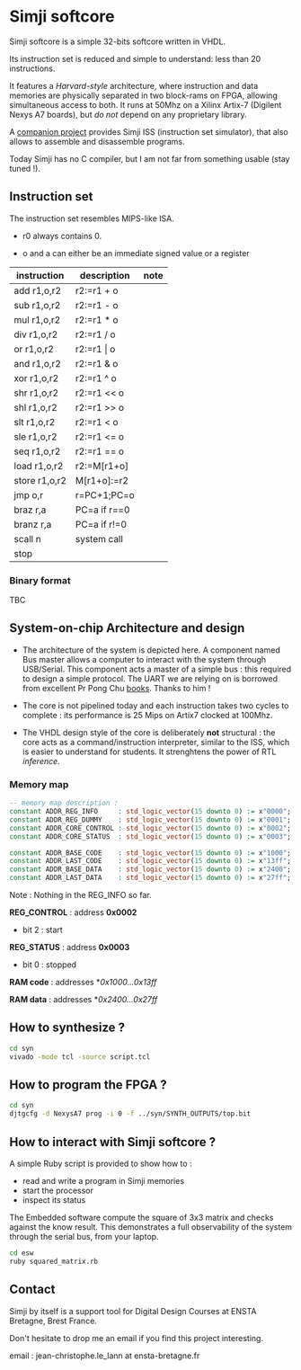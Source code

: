 # Simji softcore

Simji softcore is a simple 32-bits softcore written in VHDL.

Its instruction set is reduced and simple to understand: less than 20 instructions.

It features a _Harvard-style_ architecture, where instruction and data memories are physically separated in two block-rams on FPGA, allowing simultaneous access to both. It runs at 50Mhz on a Xilinx Artix-7 (Digilent Nexys A7 boards), but _do not_ depend on any proprietary library.

A  [companion project](https://github.com/JC-LL/simji) provides Simji ISS (instruction set simulator), that also allows to assemble and disassemble programs.

Today Simji has no C compiler, but I am not far from something usable (stay tuned !).

## Instruction set
The instruction set resembles MIPS-like ISA.

- r0 always contains 0.

- o and a can either be an immediate signed value or a register

| instruction   | description | note |
| ------------- | ----------- |------|
| add   r1,o,r2   | r2:=r1 + o   |      |
| sub   r1,o,r2   | r2:=r1 - o   |      |
| mul   r1,o,r2   | r2:=r1 * o   |      |
| div   r1,o,r2   | r2:=r1 / o   |      |
| or    r1,o,r2   | r2:=r1 \| o  |      |
| and   r1,o,r2   | r2:=r1 & o   |      |
| xor   r1,o,r2   | r2:=r1 ^ o   |      |
| shr   r1,o,r2   | r2:=r1 << o  |      |
| shl   r1,o,r2   | r2:=r1 >> o  |      |
| slt   r1,o,r2   | r2:=r1 < o   |      |
| sle   r1,o,r2   | r2:=r1 <= o  |      |
| seq   r1,o,r2   | r2:=r1 == o  |      |
| load  r1,o,r2   | r2:=M[r1+o]  |      |
| store r1,o,r2   | M[r1+o]:=r2  |      |
| jmp   o,r       | r=PC+1;PC=o  |      |
| braz  r,a       | PC=a if r==0 |      |
| branz r,a       | PC=a if r!=0 |      |
| scall n         | system call |      |
| stop            |             |      |

### Binary format
TBC

## System-on-chip Architecture and design
- The architecture of the system is depicted here. A component named Bus master allows a computer to interact with the system through USB/Serial. This component acts a master of a simple bus : this required to design a simple protocol. The UART we are relying on is borrowed from excellent Pr Pong Chu [books](https://academic.csuohio.edu/chu_p/rtl/index.html). Thanks to him !

- The core is not pipelined today and each instruction takes two cycles to complete : its performance is 25 Mips on Artix7 clocked at 100Mhz.

- The VHDL design style of the core is deliberately **not** structural : the core acts as a command/instruction interpreter, similar to the ISS, which is easier to understand for students. It strenghtens the power of RTL _inference_.

### Memory map
```vhdl
-- memory map description :
constant ADDR_REG_INFO     : std_logic_vector(15 downto 0) := x"0000";
constant ADDR_REG_DUMMY    : std_logic_vector(15 downto 0) := x"0001";
constant ADDR_CORE_CONTROL : std_logic_vector(15 downto 0) := x"0002";
constant ADDR_CORE_STATUS  : std_logic_vector(15 downto 0) := x"0003";

constant ADDR_BASE_CODE    : std_logic_vector(15 downto 0) := x"1000";
constant ADDR_LAST_CODE    : std_logic_vector(15 downto 0) := x"13ff";
constant ADDR_BASE_DATA    : std_logic_vector(15 downto 0) := x"2400";
constant ADDR_LAST_DATA    : std_logic_vector(15 downto 0) := x"27ff";
```
Note : Nothing in the REG_INFO so far.

**REG_CONTROL** : address **0x0002**
- bit 2 : start

**REG_STATUS** : address **0x0003**
- bit 0 : stopped

**RAM code** : addresses **0x1000...0x13ff*

**RAM data** : addresses **0x2400...0x27ff*


## How to synthesize ?

```bash
cd syn
vivado -mode tcl -source script.tcl
```

## How to program the FPGA ?

```bash
cd syn
djtgcfg -d NexysA7 prog -i 0 -f ../syn/SYNTH_OUTPUTS/top.bit
```

## How to interact with Simji softcore ?
A simple Ruby script is provided to show how to :
- read and write a program in Simji memories
- start the processor
- inspect its status

The Embedded software compute the square of 3x3 matrix and checks against the know result. This demonstrates a full observability of the system through the serial bus, from your laptop.

```bash
cd esw
ruby squared_matrix.rb
```

## Contact
Simji by itself is a support tool for Digital Design Courses at ENSTA Bretagne, Brest France.

Don't hesitate to drop me an email if you find this project interesting.

email : jean-christophe.le_lann at ensta-bretagne.fr
